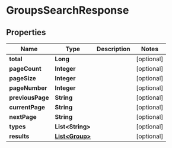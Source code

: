 
# GroupsSearchResponse

## Properties
Name | Type | Description | Notes
------------ | ------------- | ------------- | -------------
**total** | **Long** |  |  [optional]
**pageCount** | **Integer** |  |  [optional]
**pageSize** | **Integer** |  |  [optional]
**pageNumber** | **Integer** |  |  [optional]
**previousPage** | **String** |  |  [optional]
**currentPage** | **String** |  |  [optional]
**nextPage** | **String** |  |  [optional]
**types** | **List&lt;String&gt;** |  |  [optional]
**results** | [**List&lt;Group&gt;**](Group.md) |  |  [optional]



